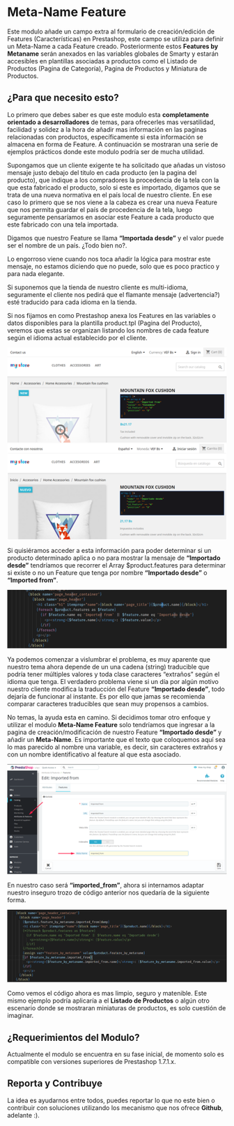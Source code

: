 # Meta-Name Feature 

Este modulo añade un campo extra al formulario de creación/edición de Features (Características) en Prestashop, este campo se utiliza para definir un Meta-Name a cada Feature creado. Posteriormente estos **Features by Metaname** serán anexados en las variables globales de Smarty y estarán accesibles en plantillas asociadas a productos como el Listado de Productos (Pagina de Categoría), Pagina de Productos y Miniatura de Productos.

## ¿Para que necesito esto?

Lo primero que debes saber es que este modulo esta **completamente orientado a desarrolladores** de temas, para ofrecerles mas versatilidad, facilidad y solidez a la hora de añadir mas información en las paginas relacionadas con productos, específicamente si esta información se almacena en forma de Feature. A continuación se mostraran una serie de ejemplos prácticos donde este modulo podría ser de mucha utilidad.

Supongamos que un cliente exigente te ha solicitado que añadas un vistoso mensaje justo debajo del titulo en cada producto (en la pagina del producto), que indique a los compradores la procedencia de la tela con la que esta fabricado el producto, solo si este es importado, digamos que se trata de una nueva normativa  en el país local de nuestro cliente. En ese caso lo primero que se nos viene a la cabeza es crear una nueva Feature que nos permita guardar el país de procedencia de la tela, luego seguramente pensaríamos en asociar este Feature a cada producto que este fabricado con una tela importada.

Digamos que nuestro Feature se llama **“Importada desde”** y el valor puede ser el nombre de un país. ¿Todo bien no?.

Lo engorroso viene cuando nos toca añadir la lógica para mostrar este mensaje, no estamos diciendo que no puede, solo que es poco practico y para nada elegante.

Si suponemos que la tienda de nuestro cliente es multi-idioma, seguramente el cliente nos pedirá que el flamante mensaje (advertencia?) esté traducido para cada idioma en la tienda.

Si nos fijamos en como Prestashop anexa los Features en las variables o datos disponibles para la plantilla product.tpl (Pagina del Producto), veremos que estas se organizan listando los nombres de cada feature según el idioma actual establecido por el cliente.


![alt text](Readme/read1.png)
![alt text](Readme/read2.png)

Si quisiéramos acceder a esta información para poder determinar si un producto determinado aplica o no para mostrar la mensaje de **“Importado desde”**  tendríamos que recorrer el Array $product.features
para determinar si existe o no un Feature que tenga por nombre **“Importado desde”** o **“Imported from”**.

![alt text](Readme/read3.png)

Ya podemos comenzar a vislumbrar el problema, es muy aparente que nuestro tema ahora depende de un una cadena (string) traducible que podría tener múltiples valores y toda clase caracteres “extraños” según el idioma que tenga. El verdadero problema viene si un día por algún motivo nuestro cliente modifica la traducción del Feature **“Importado desde”**, todo dejaría de funcionar al instante. Es por ello que jamas se recomienda comparar caracteres traducibles que sean muy propensos a cambios.

No temas, la ayuda esta en camino. Si decidimos tomar otro enfoque y utilizar el modulo **Meta-Name Feature** solo tendríamos que ingresar a la pagina de creación/modificación de nuestro Feature **“Importado desde”** y añadir un **Meta-Name**. Es importante que el texto que coloquemos aquí sea lo mas parecido al nombre una variable, es decir, sin caracteres extraños y con un nombre identificativo al feature al que esta asociado.

![alt text](Readme/read4.png)

En nuestro caso será **“imported_from”**, ahora si internamos adaptar nuestro inseguro trozo de código anterior nos quedaría de la siguiente forma.


![alt text](Readme/read5.png)

Como vemos el código ahora es mas limpio, seguro y matenible. Este mismo ejemplo podría aplicaría a el **Listado de Productos** o algún otro escenario donde se mostraran miniaturas de productos, es solo cuestión de imaginar.

## ¿Requerimientos del Modulo? 

Actualmente el modulo se encuentra en su fase inicial, de momento solo es compatible con versiones superiores de Prestashop 1.7.1.x.


## Reporta y Contribuye
La idea es ayudarnos entre todos, puedes reportar lo que no este bien o contribuir con soluciones utilizando los mecanismo que nos ofrece **Github**, adelante :).
